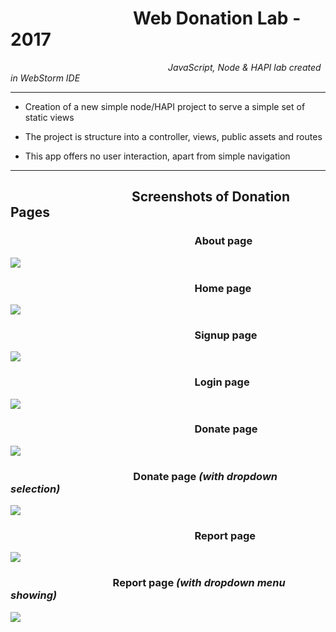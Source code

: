 &emsp;&emsp;&emsp;&emsp;&emsp;&emsp;&emsp;Web Donation Lab - 2017
  ==========================     

_&emsp;&emsp;&emsp;&emsp;&emsp;&emsp;&emsp;&emsp;&emsp;&emsp;&emsp;&emsp;&emsp;&emsp;&emsp;&emsp;&emsp;&emsp;JavaScript, Node & HAPI lab created in WebStorm IDE_
***

  - Creation of a new simple node/HAPI project to serve a simple set of static views 

  - The project is structure into a controller, views, public assets and routes

  - This app offers no user interaction, apart from simple navigation
  
  ***
  
 ## &emsp;&emsp;&emsp;&emsp;&emsp;&emsp;&emsp;&emsp;&emsp; Screenshots of Donation Pages
### &emsp;&emsp;&emsp;&emsp;&emsp;&emsp;&emsp;&emsp;&emsp;&emsp;&emsp;&emsp;&emsp;&emsp;&emsp;&emsp;&emsp;&emsp;About page
<img src="http://res.cloudinary.com/cloud101/image/upload/c_scale,h_500,w_1000/v1506355813/about_nerkqu.png"/>

### &emsp;&emsp;&emsp;&emsp;&emsp;&emsp;&emsp;&emsp;&emsp;&emsp;&emsp;&emsp;&emsp;&emsp;&emsp;&emsp;&emsp;&emsp;Home page
<img src="http://res.cloudinary.com/cloud101/image/upload/c_scale,h_500,w_1000/v1506355813/homepage_expqhk.png"/>

### &emsp;&emsp;&emsp;&emsp;&emsp;&emsp;&emsp;&emsp;&emsp;&emsp;&emsp;&emsp;&emsp;&emsp;&emsp;&emsp;&emsp;&emsp;Signup page
<img src="http://res.cloudinary.com/cloud101/image/upload/c_scale,h_500,w_1000/v1506355815/signup_cmy7ec.png"/>

### &emsp;&emsp;&emsp;&emsp;&emsp;&emsp;&emsp;&emsp;&emsp;&emsp;&emsp;&emsp;&emsp;&emsp;&emsp;&emsp;&emsp;&emsp;Login page
<img src="http://res.cloudinary.com/cloud101/image/upload/c_scale,h_500,w_1000/v1506355813/login_zcaie8.png"/>

### &emsp;&emsp;&emsp;&emsp;&emsp;&emsp;&emsp;&emsp;&emsp;&emsp;&emsp;&emsp;&emsp;&emsp;&emsp;&emsp;&emsp;&emsp;Donate page
<img src="http://res.cloudinary.com/cloud101/image/upload/c_scale,h_500,w_1000/v1506355814/donateHome_ltofis.png"/>

### &emsp;&emsp;&emsp;&emsp;&emsp;&emsp;&emsp;&emsp;&emsp;&emsp;&emsp;&emsp;Donate page _(with dropdown selection)_
<img src="http://res.cloudinary.com/cloud101/image/upload/c_scale,h_500,w_1000/v1506355813/donateHome1_ecbuuw.png"/>

### &emsp;&emsp;&emsp;&emsp;&emsp;&emsp;&emsp;&emsp;&emsp;&emsp;&emsp;&emsp;&emsp;&emsp;&emsp;&emsp;&emsp;&emsp;Report page
<img src="http://res.cloudinary.com/cloud101/image/upload/c_scale,h_500,w_1000/v1506355814/report_v9vr4x.png"/>

### &emsp;&emsp;&emsp;&emsp;&emsp;&emsp;&emsp;&emsp;&emsp;&emsp;Report page _(with dropdown menu showing)_
<img src="http://res.cloudinary.com/cloud101/image/upload/c_scale,h_500,w_1000/v1506355815/reportDropdown_rtvome.png"/>

